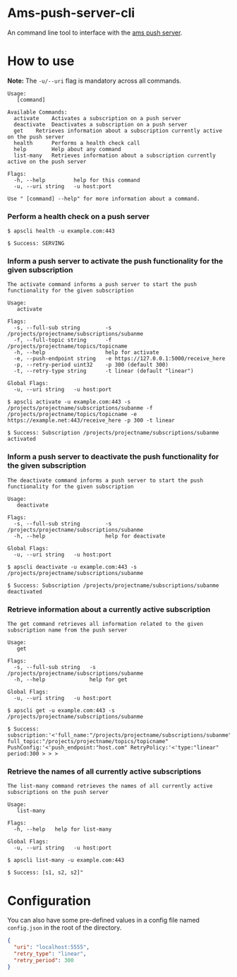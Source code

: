 # Ams-push-server-cli

An command line tool to interface with the [ams push server](https://github.com/ARGOeu/ams-push-server).

# How to use
**Note:** The `-u/--uri` flag is mandatory across all commands.
```commandline
Usage:
   [command]

Available Commands:
  activate    Activates a subscription on a push server
  deactivate  Deactivates a subscription on a push server
  get    Retrieves information about a subscription currently active on the push server
  health      Performs a health check call
  help        Help about any command
  list-many   Retrieves information about a subscription currently active on the push server

Flags:
  -h, --help         help for this command
  -u, --uri string   -u host:port

Use " [command] --help" for more information about a command.
```

### Perform a health check on a push server
```commandline
$ apscli health -u example.com:443
```
```commandline
$ Success: SERVING
```

### Inform a push server to activate the push functionality for the given subscription

```commandline
The activate command informs a push server to start the push functionality for the given subscription

Usage:
   activate

Flags:
  -s, --full-sub string        -s /projects/projectname/subscriptions/subanme
  -f, --full-topic string      -f /projects/projectname/topics/topicname
  -h, --help                   help for activate
  -e, --push-endpoint string   -e https://127.0.0.1:5000/receive_here
  -p, --retry-period uint32    -p 300 (default 300)
  -t, --retry-type string      -t linear (default "linear")

Global Flags:
  -u, --uri string   -u host:port
```



```commandline
$ apscli activate -u example.com:443 -s /projects/projectname/subscriptions/subanme -f /projects/projectname/topics/topicname -e https://example.net:443/receive_here -p 300 -t linear
```
```commandline
$ Success: Subscription /projects/projectname/subscriptions/subanme activated
```


### Inform a push server to deactivate the push functionality for the given subscription

```commandline
The deactivate command informs a push server to start the push functionality for the given subscription

Usage:
   deactivate

Flags:
  -s, --full-sub string        -s /projects/projectname/subscriptions/subanme
  -h, --help                   help for deactivate

Global Flags:
  -u, --uri string   -u host:port
```

```commandline
$ apscli deactivate -u example.com:443 -s /projects/projectname/subscriptions/subanme 
```
```commandline
$ Success: Subscription /projects/projectname/subscriptions/subanme deactivated
```

### Retrieve information about a currently active subscription

```commandline
The get command retrieves all information related to the given subscription name from the push server

Usage:
   get

Flags:
  -s, --full-sub string   -s /projects/projectname/subscriptions/subanme
  -h, --help              help for get

Global Flags:
  -u, --uri string   -u host:port
```

```commandline
$ apscli get -u example.com:443 -s /projects/projectname/subscriptions/subanme 
```
```commandline
$ Success: subscription:'<'full_name:"/projects/projectname/subscriptions/subanme" full_topic:"/projects/projectname/topics/topicname" PushConfig:'<'push_endpoint:"host.com" RetryPolicy:'<'type:"linear" period:300 > > >
```

### Retrieve the names of all currently active subscriptions

```commandline
The list-many command retrieves the names of all currently active subscriptions on the push server

Usage:
   list-many

Flags:
  -h, --help   help for list-many

Global Flags:
  -u, --uri string   -u host:port
```

```commandline
$ apscli list-many -u example.com:443 
```
```commandline
$ Success: [s1, s2, s2]"
```

# Configuration

You can also have some pre-defined values in a config file named `config.json` in the root of the directory.
```json
{
  "uri": "localhost:5555", 
  "retry_type": "linear",
  "retry_period": 300
}
```